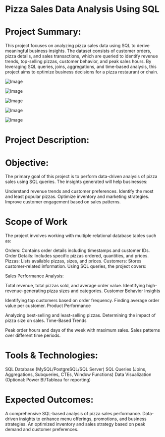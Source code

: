 # Pizza Sales Data Analysis Using SQL

# Project Summary:

This project focuses on analyzing pizza sales data using SQL to derive meaningful business insights. The dataset consists of customer orders, pizza details, and sales transactions, which are queried to identify revenue trends, top-selling pizzas, customer behavior, and peak sales hours. By leveraging SQL queries, joins, aggregations, and time-based analysis, this project aims to optimize business decisions for a pizza restaurant or chain.

![Image](https://github.com/user-attachments/assets/9500011f-81f0-4da7-a338-dbc40b1b0a5b)

![Image](https://github.com/user-attachments/assets/9cc73ad7-e135-470a-a3d6-75f1f817f48f)

![Image](https://github.com/user-attachments/assets/a4483846-bbb2-49f4-af2b-3d50bf3d3db0)

![Image](https://github.com/user-attachments/assets/14642370-db89-4537-a511-b188c943c1fa)

![Image](https://github.com/user-attachments/assets/e527418b-816e-4f3e-8399-f96812ca5f5b)

# Project Description:

# Objective:

The primary goal of this project is to perform data-driven analysis of pizza sales using SQL queries. The insights generated will help businesses:

Understand revenue trends and customer preferences.
Identify the most and least popular pizzas.
Optimize inventory and marketing strategies.
Improve customer engagement based on sales patterns.
# Scope of Work
The project involves working with multiple relational database tables such as:

Orders: Contains order details including timestamps and customer IDs.
Order Details: Includes specific pizzas ordered, quantities, and prices.
Pizzas: Lists available pizzas, sizes, and prices.
Customers: Stores customer-related information.
Using SQL queries, the project covers:

Sales Performance Analysis:

Total revenue, total pizzas sold, and average order value.
Identifying high-revenue-generating pizza sizes and categories.
Customer Behavior Insights

Identifying top customers based on order frequency.
Finding average order value per customer.
Product Performance

Analyzing best-selling and least-selling pizzas.
Determining the impact of pizza size on sales.
Time-Based Trends

Peak order hours and days of the week with maximum sales.
Sales patterns over different time periods.

# Tools & Technologies:

SQL Database (MySQL/PostgreSQL/SQL Server)
SQL Queries (Joins, Aggregations, Subqueries, CTEs, Window Functions)
Data Visualization (Optional: Power BI/Tableau for reporting)

# Expected Outcomes:

A comprehensive SQL-based analysis of pizza sales performance.
Data-driven insights to enhance menu offerings, promotions, and business strategies.
An optimized inventory and sales strategy based on peak demand and customer preferences.
